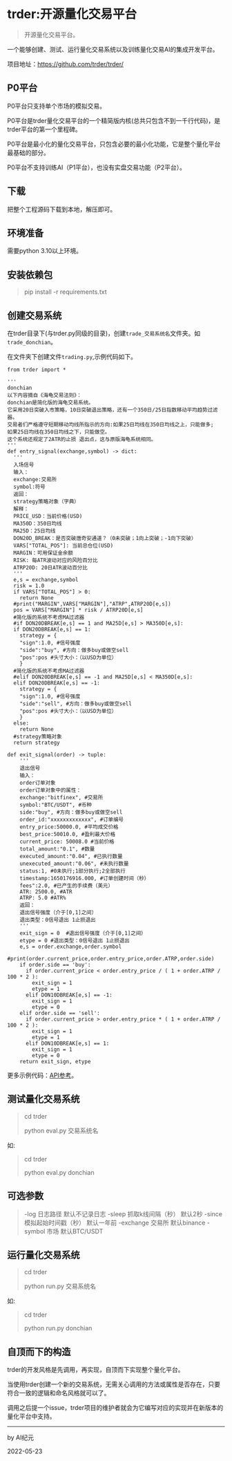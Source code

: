 # trder:开源量化交易平台

> 开源量化交易平台。

一个能够创建、测试、运行量化交易系统以及训练量化交易AI的集成开发平台。

项目地址：https://github.com/trder/trder/

## P0平台

P0平台只支持单个市场的模拟交易。

P0平台是trder量化交易平台的一个精简版内核(总共只包含不到一千行代码)，是trder平台的第一个里程碑。

P0平台是最小化的量化交易平台，只包含必要的最小化功能，它是整个量化平台最基础的部分。

P0平台不支持训练AI（P1平台），也没有实盘交易功能（P2平台）。

## 下载

把整个工程源码下载到本地，解压即可。

## 环境准备

需要python 3.10以上环境。

## 安装依赖包

> pip install -r requirements.txt

## 创建交易系统

在trder目录下(与trder.py同级的目录)，创建`trade_交易系统名`文件夹。如`trade_donchian`。

在文件夹下创建文件`trading.py`,示例代码如下。

``` Python3
from trder import *

'''
donchian
以下内容摘自《海龟交易法则》：
donchian是简化版的海龟交易系统。
它采用20日突破入市策略，10日突破退出策略，还有一个350日/25日指数移动平均趋势过滤器。
交易者们严格遵守短期移动均线所指示的方向:如果25日均线在350日均线之上，只能做多;
如果25日均线在350日均线之下，只能做空。
这个系统还规定了2ATR的止损 退出点，这与原版海龟系统相同。
'''
def entry_signal(exchange,symbol) -> dict:
  '''
  入场信号
  输入：
  exchange:交易所
  symbol:符号
  返回：
  strategy策略对象（字典）
  解释：
  PRICE_USD：当前价格(USD)
  MA350D：350日均线
  MA25D：25日均线
  DON20D_BREAK：是否突破唐奇安通道？（0未突破；1向上突破；-1向下突破）
  VARS["TOTAL_POS"]: 当前总仓位(USD)
  MARGIN：可用保证金余额
  RISK: 每ATR波动对应的风险百分比
  ATRP20D: 20日ATR波动百分比
  '''
  e,s = exchange,symbol
  risk = 1.0
  if VARS["TOTAL_POS"] > 0:
    return None
  #print("MARGIN",VARS["MARGIN"],"ATRP",ATRP20D[e,s])
  pos = VARS["MARGIN"] * risk / ATRP20D[e,s]
  #简化版的系统不考虑MA过滤器
  #if DON20DBREAK[e,s] == 1 and MA25D[e,s] > MA350D[e,s]:
  if DON20DBREAK[e,s] == 1:
    strategy = {
    "sign":1.0, #信号强度
    "side":"buy", #方向：做多buy或做空sell
    "pos":pos #头寸大小：（以USD为单位）
    }
  #简化版的系统不考虑MA过滤器
  #elif DON20DBREAK[e,s] == -1 and MA25D[e,s] < MA350D[e,s]:
  elif DON20DBREAK[e,s] == -1:
    strategy = {
    "sign":1.0, #信号强度
    "side":"sell", #方向：做多buy或做空sell
    "pos":pos #头寸大小：（以USD为单位）
    }
  else:
    return None
  #strategy策略对象
  return strategy

def exit_signal(order) -> tuple:
    '''
    退出信号
    输入：
    order订单对象
    order订单对象中的属性：
    exchange:"bitfinex", #交易所
    symbol:"BTC/USDT", #币种
    side:"buy", #方向：做多buy或做空sell
    order_id:"xxxxxxxxxxxxx", #订单编号
    entry_price:50000.0, #平均成交价格
    best_price:50010.0, #盈利最大价格
    current_price: 50008.0 #当前价格
    total_amount:"0.1", #数量
    executed_amount:"0.04", #已执行数量
    unexecuted_amount:"0.06", #未执行数量
    status:1, #0未执行;1部分执行;2全部执行
    timestamp:1650176916.000, #订单创建时间（秒）
    fees":2.0, #已产生的手续费（美元）
    ATR: 2500.0, #ATR
    ATRP: 5.0 #ATR%
    返回：
    退出信号强度（介于[0,1]之间）
    退出类型：0信号退出 1止损退出
    '''
    exit_sign = 0  #退出信号强度（介于[0,1]之间）
    etype = 0 #退出类型：0信号退出 1止损退出
    e,s = order.exchange,order.symbol
    #print(order.current_price,order.entry_price,order.ATRP,order.side)
    if order.side == 'buy':
      if order.current_price < order.entry_price / ( 1 + order.ATRP / 100 * 2 ):
        exit_sign = 1
        etype = 1
      elif DON10DBREAK[e,s] == -1:
        exit_sign = 1
        etype = 0
    elif order.side == 'sell':
      if order.current_price > order.entry_price * ( 1 + order.ATRP / 100 * 2 ):
        exit_sign = 1
        etype = 1
      elif DON10DBREAK[e,s] == 1:
        exit_sign = 1
        etype = 0
    return exit_sign, etype
```
更多示例代码：[API参考](https://github.com/trder/APIReference/blob/main/sample/trade_donchian/trading.py)。

## 测试量化交易系统

> cd trder
> 
> python eval.py 交易系统名

如:

> cd trder
> 
> python eval.py donchian

## 可选参数

> -log 日志路径 默认不记录日志
> -sleep 抓取k线间隔（秒） 默认2秒
> -since 模拟起始时间戳（秒） 默认一年前
> -exchange 交易所 默认binance
> -symbol 市场 默认BTC/USDT

## 运行量化交易系统

> cd trder
> 
> python run.py 交易系统名

如:

> cd trder
> 
> python run.py donchian

## 自顶而下的构造

trder的开发风格是先调用，再实现，自顶而下实现整个量化平台。

当使用trder创建一个新的交易系统，无需关心调用的方法或属性是否存在，只要符合一致的逻辑和命名风格就可以了。

调用之后提一个issue，trder项目的维护者就会为它编写对应的实现并在新版本的量化平台中支持。


----

by AI纪元

2022-05-23
